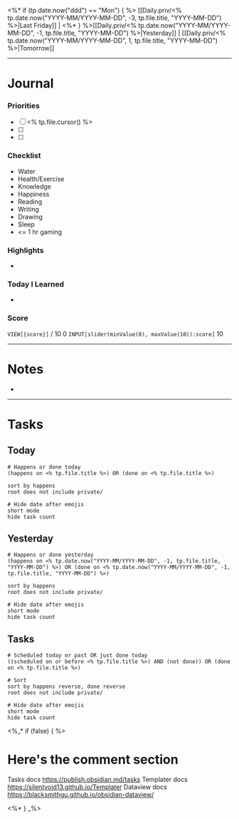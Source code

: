 <%* if (tp.date.now("ddd") == "Mon") { %>
[[Daily.priv/<% tp.date.now("YYYY-MM/YYYY-MM-DD", -3, tp.file.title, "YYYY-MM-DD") %>|Last Friday]] | <%* } %>[[Daily.priv/<% tp.date.now("YYYY-MM/YYYY-MM-DD", -1, tp.file.title, "YYYY-MM-DD") %>|Yesterday]] | [[Daily.priv/<% tp.date.now("YYYY-MM/YYYY-MM-DD", 1, tp.file.title, "YYYY-MM-DD") %>|Tomorrow]]

---
# Journal

### Priorities
- [ ] <% tp.file.cursor() %>
- [ ] 
- [ ] 

### Checklist
- Water
- Health/Exercise
- Knowledge
- Happiness
- Reading
- Writing
- Drawing
- Sleep
- <= 1 hr gaming

### Highlights
- 

### Today I Learned
- 

### Score 

`VIEW[{score}]` / 10
0 `INPUT[slider(minValue(0), maxValue(10)):score]` 10

---

# Notes

- 

---
# Tasks
## Today
```<%* if (tp.file.title != "daily") { %>tasks<%* } %>
# Happens or done today
(happens on <% tp.file.title %>) OR (done on <% tp.file.title %>)

sort by happens
root does not include private/

# Hide date after emojis
short mode
hide task count
```

## Yesterday

```<%* if (tp.file.title != "daily") { %>tasks<%* } %>
# Happens or done yesterday
(happens on <% tp.date.now("YYYY-MM/YYYY-MM-DD", -1, tp.file.title, "YYYY-MM-DD") %>) OR (done on <% tp.date.now("YYYY-MM/YYYY-MM-DD", -1, tp.file.title, "YYYY-MM-DD") %>)

sort by happens
root does not include private/

# Hide date after emojis
short mode
hide task count
```

## Tasks
```<%* if (tp.file.title != "daily") { %>tasks<%* } %>
# Scheduled today or past OR just done today
((scheduled on or before <% tp.file.title %>) AND (not done)) OR (done on <% tp.file.title %>)

# Sort
sort by happens reverse, done reverse
root does not include private/

# Hide date after emojis
short mode
hide task count
```

<%_* if (false) { %>
# Here's the comment section

Tasks docs https://publish.obsidian.md/tasks
Templater docs https://silentvoid13.github.io/Templater
Dataview docs https://blacksmithgu.github.io/obsidian-dataview/

<%* } _%>